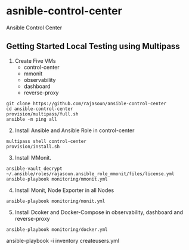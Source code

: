 # asnible-control-center
Ansible Control Center

## Getting Started Local Testing using Multipass

1. Create Five VMs 
    * control-center
    * mmonit
    * observability
    * dashboard
    * reverse-proxy

```
git clone https://github.com/rajasoun/ansible-control-center
cd ansible-control-center
provision/multipass/full.sh
ansible -m ping all
```

2. Install Ansible and Ansible Role in control-center 

```
multipass shell control-center
provision/install.sh
```

3. Install MMonit. 
```
ansible-vault decrypt ~/.ansible/roles/rajasoun.ansible_role_mmonit/files/license.yml
ansible-playbook monitoring/mmonit.yml
```

4. Install Monit, Node Exporter in all Nodes 
```
ansible-playbook monitoring/monit.yml
```

5. Install Dcoker and Docker-Compose in observability, dashboard and reverse-proxy

```
ansible-playbook monitoring/docker.yml
```


ansible-playbook -i inventory createusers.yml